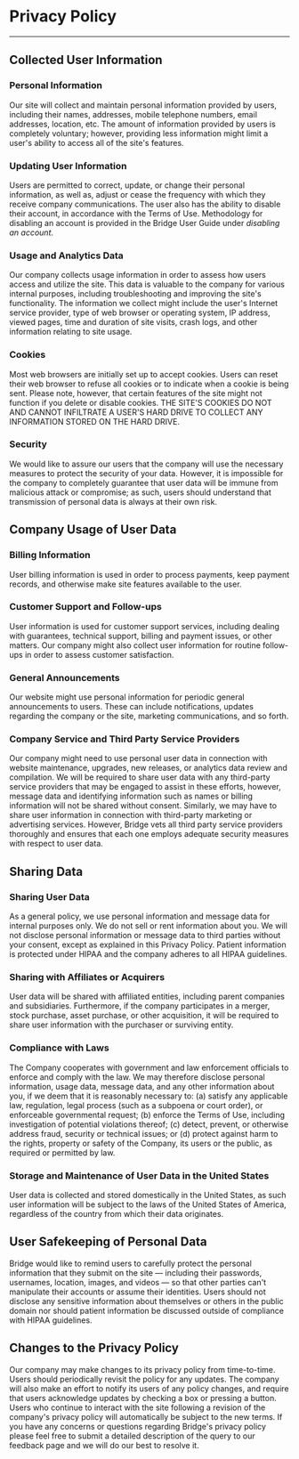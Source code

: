 # Privacy Policy

---

## Collected User Information

### Personal Information

Our site will collect and maintain personal information provided by users, including their names, addresses, mobile telephone numbers, email addresses, location, etc. The amount of information provided by users is completely voluntary; however, providing less information might limit a user&#39;s ability to access all of the site&#39;s features.

### Updating User Information

Users are permitted to correct, update, or change their personal information, as well as, adjust or cease the frequency with which they receive company communications. The user also has the ability to disable their account, in accordance with the Terms of Use. Methodology for disabling an account is provided in the Bridge User Guide under _disabling an account_.

### Usage and Analytics Data

Our company collects usage information in order to assess how users access and utilize the site. This data is valuable to the company for various internal purposes, including troubleshooting and improving the site&#39;s functionality. The information we collect might include the user&#39;s Internet service provider, type of web browser or operating system, IP address, viewed pages, time and duration of site visits, crash logs, and other information relating to site usage.

### Cookies

Most web browsers are initially set up to accept cookies. Users can reset their web browser to refuse all cookies or to indicate when a cookie is being sent. Please note, however, that certain features of the site might not function if you delete or disable cookies. THE SITE&#39;S COOKIES DO NOT AND CANNOT INFILTRATE A USER&#39;S HARD DRIVE TO COLLECT ANY INFORMATION STORED ON THE HARD DRIVE.

### Security

We would like to assure our users that the company will use the necessary measures to protect the security of your data. However, it is impossible for the company to completely guarantee that user data will be immune from malicious attack or compromise; as such, users should understand that transmission of personal data is always at their own risk.

## Company Usage of User Data

### Billing Information

User billing information is used in order to process payments, keep payment records, and otherwise make site features available to the user.

### Customer Support and Follow-ups

User information is used for customer support services, including dealing with guarantees, technical support, billing and payment issues, or other matters. Our company might also collect user information for routine follow-ups in order to assess customer satisfaction.

### General Announcements

Our website might use personal information for periodic general announcements to users. These can include notifications, updates regarding the company or the site, marketing communications, and so forth.

### Company Service and Third Party Service Providers

Our company might need to use personal user data in connection with website maintenance, upgrades, new releases, or analytics data review and compilation. We will be required to share user data with any third-party service providers that may be engaged to assist in these efforts, however, message data and identifying information such as names or billing information will not be shared without consent. Similarly, we may have to share user information in connection with third-party marketing or advertising services. However, Bridge vets all third party service providers thoroughly and ensures that each one employs adequate security measures with respect to user data.

## Sharing Data

### Sharing User Data

As a general policy, we use personal information and message data for internal purposes only. We do not sell or rent information about you. We will not disclose personal information or message data to third parties without your consent, except as explained in this Privacy Policy. Patient information is protected under HIPAA and the company adheres to all HIPAA guidelines.

### Sharing with Affiliates or Acquirers

User data will be shared with affiliated entities, including parent companies and subsidiaries. Furthermore, if the company participates in a merger, stock purchase, asset purchase, or other acquisition, it will be required to share user information with the purchaser or surviving entity.

### Compliance with Laws

The Company cooperates with government and law enforcement officials to enforce and comply with the law. We may therefore disclose personal information, usage data, message data, and any other information about you, if we deem that it is reasonably necessary to: (a) satisfy any applicable law, regulation, legal process (such as a subpoena or court order), or enforceable governmental request; (b) enforce the Terms of Use, including investigation of potential violations thereof; (c) detect, prevent, or otherwise address fraud, security or technical issues; or (d) protect against harm to the rights, property or safety of the Company, its users or the public, as required or permitted by law.

### Storage and Maintenance of User Data in the United States

User data is collected and stored domestically in the United States, as such user information will be subject to the laws of the United States of America, regardless of the country from which their data originates.

## User Safekeeping of Personal Data

Bridge would like to remind users to carefully protect the personal information that they submit on the site — including their passwords, usernames, location, images, and videos — so that other parties can&#39;t manipulate their accounts or assume their identities. Users should not disclose any sensitive information about themselves or others in the public domain nor should patient information be discussed outside of compliance with HIPAA guidelines.

## Changes to the Privacy Policy

Our company may make changes to its privacy policy from time-to-time. Users should periodically revisit the policy for any updates. The company will also make an effort to notify its users of any policy changes, and require that users acknowledge updates by checking a box or pressing a button. Users who continue to interact with the site following a revision of the company&#39;s privacy policy will automatically be subject to the new terms. If you have any concerns or questions regarding Bridge&#39;s privacy policy please feel free to submit a detailed description of the query to our feedback page and we will do our best to resolve it.

